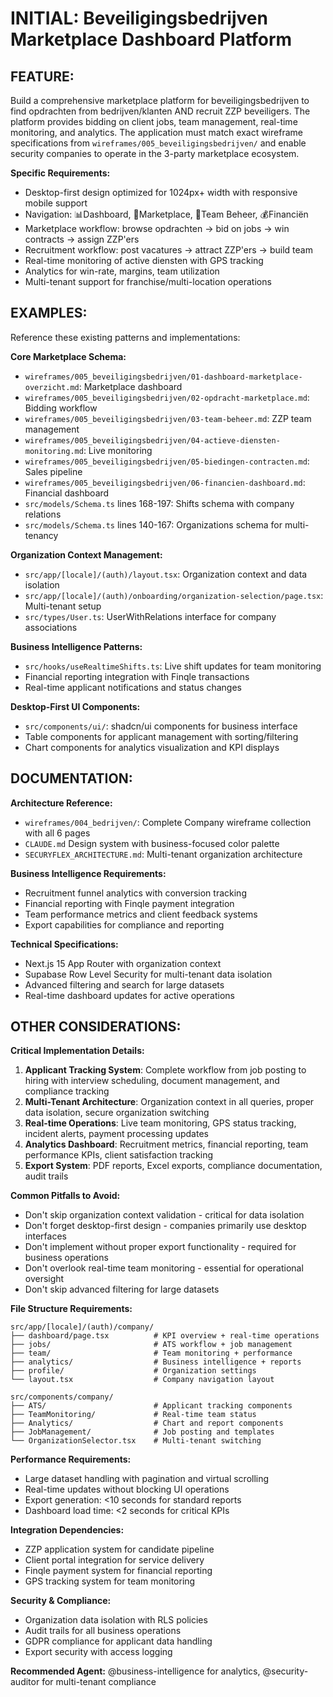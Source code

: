 # INITIAL: Beveiligingsbedrijven Marketplace Dashboard Platform

## FEATURE:
Build a comprehensive marketplace platform for beveiligingsbedrijven to find opdrachten from bedrijven/klanten AND recruit ZZP beveiligers. The platform provides bidding on client jobs, team management, real-time monitoring, and analytics. The application must match exact wireframe specifications from `wireframes/005_beveiligingsbedrijven/` and enable security companies to operate in the 3-party marketplace ecosystem.

**Specific Requirements:**
- Desktop-first design optimized for 1024px+ width with responsive mobile support
- Navigation: 📊Dashboard, 🛒Marketplace, 👥Team Beheer, 💰Financiën
- Marketplace workflow: browse opdrachten → bid on jobs → win contracts → assign ZZP'ers
- Recruitment workflow: post vacatures → attract ZZP'ers → build team
- Real-time monitoring of active diensten with GPS tracking
- Analytics for win-rate, margins, team utilization
- Multi-tenant support for franchise/multi-location operations

## EXAMPLES:
Reference these existing patterns and implementations:

**Core Marketplace Schema:**
- `wireframes/005_beveiligingsbedrijven/01-dashboard-marketplace-overzicht.md`: Marketplace dashboard
- `wireframes/005_beveiligingsbedrijven/02-opdracht-marketplace.md`: Bidding workflow
- `wireframes/005_beveiligingsbedrijven/03-team-beheer.md`: ZZP team management
- `wireframes/005_beveiligingsbedrijven/04-actieve-diensten-monitoring.md`: Live monitoring
- `wireframes/005_beveiligingsbedrijven/05-biedingen-contracten.md`: Sales pipeline
- `wireframes/005_beveiligingsbedrijven/06-financien-dashboard.md`: Financial dashboard
- `src/models/Schema.ts` lines 168-197: Shifts schema with company relations
- `src/models/Schema.ts` lines 140-167: Organizations schema for multi-tenancy

**Organization Context Management:**
- `src/app/[locale]/(auth)/layout.tsx`: Organization context and data isolation
- `src/app/[locale]/(auth)/onboarding/organization-selection/page.tsx`: Multi-tenant setup
- `src/types/User.ts`: UserWithRelations interface for company associations

**Business Intelligence Patterns:**
- `src/hooks/useRealtimeShifts.ts`: Live shift updates for team monitoring
- Financial reporting integration with Finqle transactions
- Real-time applicant notifications and status changes

**Desktop-First UI Components:**
- `src/components/ui/`: shadcn/ui components for business interface
- Table components for applicant management with sorting/filtering
- Chart components for analytics visualization and KPI displays

## DOCUMENTATION:
**Architecture Reference:**
- `wireframes/004_bedrijven/`: Complete Company wireframe collection with all 6 pages
- `CLAUDE.md` Design system with business-focused color palette
- `SECURYFLEX_ARCHITECTURE.md`: Multi-tenant organization architecture

**Business Intelligence Requirements:**
- Recruitment funnel analytics with conversion tracking
- Financial reporting with Finqle payment integration
- Team performance metrics and client feedback systems
- Export capabilities for compliance and reporting

**Technical Specifications:**
- Next.js 15 App Router with organization context
- Supabase Row Level Security for multi-tenant data isolation
- Advanced filtering and search for large datasets
- Real-time dashboard updates for active operations

## OTHER CONSIDERATIONS:

**Critical Implementation Details:**
1. **Applicant Tracking System**: Complete workflow from job posting to hiring with interview scheduling, document management, and compliance tracking
2. **Multi-Tenant Architecture**: Organization context in all queries, proper data isolation, secure organization switching
3. **Real-time Operations**: Live team monitoring, GPS status tracking, incident alerts, payment processing updates
4. **Analytics Dashboard**: Recruitment metrics, financial reporting, team performance KPIs, client satisfaction tracking
5. **Export System**: PDF reports, Excel exports, compliance documentation, audit trails

**Common Pitfalls to Avoid:**
- Don't skip organization context validation - critical for data isolation
- Don't forget desktop-first design - companies primarily use desktop interfaces
- Don't implement without proper export functionality - required for business operations
- Don't overlook real-time team monitoring - essential for operational oversight
- Don't skip advanced filtering for large datasets

**File Structure Requirements:**
```
src/app/[locale]/(auth)/company/
├── dashboard/page.tsx          # KPI overview + real-time operations
├── jobs/                       # ATS workflow + job management
├── team/                       # Team monitoring + performance
├── analytics/                  # Business intelligence + reports
├── profile/                    # Organization settings
└── layout.tsx                  # Company navigation layout

src/components/company/
├── ATS/                        # Applicant tracking components
├── TeamMonitoring/             # Real-time team status
├── Analytics/                  # Chart and report components
├── JobManagement/              # Job posting and templates
└── OrganizationSelector.tsx    # Multi-tenant switching
```

**Performance Requirements:**
- Large dataset handling with pagination and virtual scrolling
- Real-time updates without blocking UI operations
- Export generation: <10 seconds for standard reports
- Dashboard load time: <2 seconds for critical KPIs

**Integration Dependencies:**
- ZZP application system for candidate pipeline
- Client portal integration for service delivery
- Finqle payment system for financial reporting
- GPS tracking system for team monitoring

**Security & Compliance:**
- Organization data isolation with RLS policies
- Audit trails for all business operations
- GDPR compliance for applicant data handling
- Export security with access logging

**Recommended Agent:** @business-intelligence for analytics, @security-auditor for multi-tenant compliance